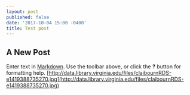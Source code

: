 ```yaml
---
layout: post
published: false
date: '2017-10-04 15:00 -0400'
title: Test post
---
```

## A New Post

Enter text in [Markdown](http://daringfireball.net/projects/markdown/). Use the toolbar above, or click the **?** button for formatting help.
[http://data.library.virginia.edu/files/claibournRDS-e1419388735270.jpg](http://data.library.virginia.edu/files/claibournRDS-e1419388735270.jpg)
